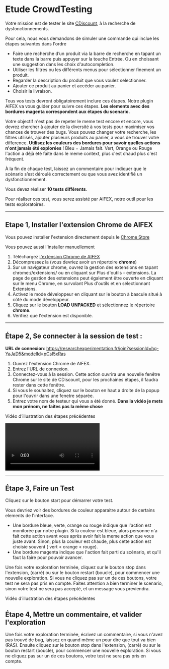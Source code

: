 Etude CrowdTesting
============================

Votre mission est de tester le site [CDiscount](https://www.cdiscount.com/), à la recherche de dysfonctionnements.

Pour cela, nous vous demandons de simuler une commande qui inclue les étapes suivantes dans l'ordre
* Faire une recherche d’un produit via la barre de recherche en tapant un texte dans la barre puis appuyer sur la touche Entrée. Ou en choissant une suggestion dans les choix d'autocompletion.
* Utiliser les filtres ou les différents menus pour sélectionner finement un produit.
* Regarder la description du produit que vous voulez selectionner.
* Ajouter ce produit au panier et accéder au panier.
* Choisir la livraison.

Tous vos tests devront obligatoirement inclure ces étapes. Notre plugin AIFEX va vous guider pour suivre ces étapes. **Les elements avec des bordures magenta correspondent aux étapes du scenario.** 

Votre objectif n'est pas de repeter le meme test encore et encore, vous devrez chercher à ajouter de la diversité à vos tests pour maximiser vos chances de trouver des bugs. 
Vous pouvez changer votre recherche, les filtres utilisés, ajouter plusieurs produits au panier, a vous de trouver votre difference. **Utilisez les couleurs des bordures pour savoir quelles actions n'ont jamais été explorées** ! Bleu = Jamais fait. Vert, Orange ou Rouge l'action a déjà été faite dans le meme context, plus c'est chaud plus c'est fréquent. 

À la fin de chaque test, laissez un commentaire pour indiquer que le scénario s’est déroulé correctement ou que vous avez identifié un dysfonctionnement.

Vous devez réaliser **10 tests différents**.

Pour réaliser ces test, vous serez assisté par AIFEX, notre outil pour les tests exploratoires.

----------------------------

<h2>Etape 1, Installer l'extension Chrome de AIFEX </h2>

Vous pouvez installer l'extension directement depuis le [Chrome Store](https://chrome.google.com/webstore/detail/aifex-ai-for-exploratory/dmpbhianmdipngcgmkoijmaphnkhchaj)

Vous pouvez aussi l'installer manuellement

1. Téléchargez [l'extension Chrome de AIFEX](/static/chromeExtension.zip)
2. Décompressez la (vous devriez avoir un répertoire **chrome**) 
3. Sur un navigateur chrome, ouvrez la gestion des extensions en tapant chrome://extensions/ ou en cliquant sur Plus d'outils - extensions. La page de gestion des extensions peut également être ouverte en cliquant sur le menu Chrome, en survolant Plus d'outils et en sélectionnant Extensions.
4. Activez le mode développeur en cliquant sur le bouton à bascule situé à côté du mode développeur.
5. Cliquez sur le bouton **LOAD UNPACKED** et sélectionnez le répertoire **chrome**. 
6. Vérifiez que l'extension est disponible.

----------------------------

<h2>Étape 2, Se connecter à la session de test : </h2>

**URL de connexion**: https://researchexperimentation.fr/join?sessionId=hg-YaJaD5&modelId=pCsI5xRas

1. Ouvrez l'extension Chrome de AIFEX.
2. Entrez l'URL de connexion.
3. Connectez-vous à la session. Cette action ouvrira une nouvelle fenêtre Chrome sur le site de CDiscount, pour les prochaines étapes, il faudra rester dans cette fenêtre.
4. Si vous le souhaitez, cliquez sur le bouton en haut a droite de la popup pour l'ouvrir dans une fenetre séparée.
5. Entrez votre nom de testeur qui vous a été donné. **Dans la vidéo je mets mon prénom, ne faites pas la même chose**

Vidéo d’illustration des étapes précédentes

<video controls> 
    <source src="/static/video/connect_to_session.mp4" type="video/mp4">
</video>

----------------------------

<h2>Étape 3, Faire un Test </h2>

Cliquez sur le bouton start pour démarrer votre test. 

Vous devriez voir des bordures de couleur apparaitre autour de certains elements de l'interface. 

* Une bordure bleue, verte, orange ou rouge indique que l'action est monitorée par notre plugin. Si la couleur est bleue, alors personne n'a fait cette action avant vous après avoir fait la meme action que vous juste avant. Sinon, plus la couleur est chaude, plus cette action est choisie souvent ( vert < orange < rouge). 
* Une bordure magenta indique que l'action fait parti du scénario, et qu'il faut la faire pour pouvoir avancer. 

Une fois votre exploration terminée, cliquez sur le bouton stop dans l'extension, (carré) ou sur le bouton restart (boucle), pour commencer une nouvelle exploration. Si vous ne cliquez pas sur un de ces boutons, votre test ne sera pas pris en compte. Faites attention a bien terminer le scenario, sinon votre test ne sera pas accepté, et un message vous previendra.

Vidéo d’illustration des étapes précédentes


<h2> Étape 4, Mettre un commentaire, et valider l'exploration </h2>

Une fois votre exploration terminée, écrivez un commentaire, si vous n'avez pas trouvé de bug, laissez en quand même un pour dire que tout va bien (RAS). 
Ensuite cliquez sur le bouton stop dans l'extension, (carré) ou sur le bouton restart (boucle), pour commencer une nouvelle exploration. Si vous ne cliquez pas sur un de ces boutons, votre test ne sera pas pris en compte.
